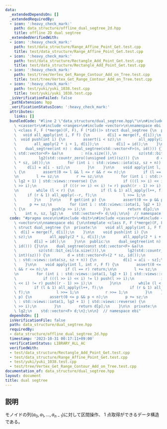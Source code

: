 ```yaml
---
data:
  _extendedDependsOn: []
  _extendedRequiredBy:
  - icon: ':heavy_check_mark:'
    path: data_structure/offline_dual_segtree_2d.hpp
    title: offline 2D dual segtree
  _extendedVerifiedWith:
  - icon: ':heavy_check_mark:'
    path: test/data_structure/Range_Affine_Point_Get.test.cpp
    title: test/data_structure/Range_Affine_Point_Get.test.cpp
  - icon: ':heavy_check_mark:'
    path: test/data_structure/Rectangle_Add_Point_Get.test.cpp
    title: test/data_structure/Rectangle_Add_Point_Get.test.cpp
  - icon: ':heavy_check_mark:'
    path: test/tree/Vertex_Get_Range_Contour_Add_on_Tree.test.cpp
    title: test/tree/Vertex_Get_Range_Contour_Add_on_Tree.test.cpp
  - icon: ':heavy_check_mark:'
    path: test/yuki/yuki_1038.test.cpp
    title: test/yuki/yuki_1038.test.cpp
  _isVerificationFailed: false
  _pathExtension: hpp
  _verificationStatusIcon: ':heavy_check_mark:'
  attributes:
    links: []
  bundledCode: "#line 2 \"data_structure/dual_segtree.hpp\"\n\n#include <bit>\n#include\
    \ <cassert>\n#include <ranges>\n#include <vector>\n\nnamespace ebi {\n\ntemplate\
    \ <class F, F (*merge)(F, F), F (*id)()> struct dual_segtree {\n  private:\n \
    \   void all_apply(int i, F f) {\n        d[i] = merge(f, d[i]);\n    }\n\n  \
    \  void push(int i) {\n        assert(i < sz);\n        all_apply(2 * i, d[i]);\n\
    \        all_apply(2 * i + 1, d[i]);\n        d[i] = id();\n    }\n\n  public:\n\
    \    dual_segtree(int n) : dual_segtree(std::vector<F>(n, id())) {}\n\n    dual_segtree(const\
    \ std::vector<F> &a)\n        : n(a.size()),\n          sz(std::bit_ceil(a.size())),\n\
    \          lg2(std::countr_zero((unsigned int)(sz))) {\n        d = std::vector<F>(2\
    \ * sz, id());\n        for (int i : std::views::iota(sz, sz + n)) {\n       \
    \     d[i] = a[i - sz];\n        }\n    }\n\n    void apply(int l, int r, F f)\
    \ {\n        assert(0 <= l && l <= r && r <= n);\n        if (l == r) return;\n\
    \n        l += sz;\n        r += sz;\n\n        for (int i : std::views::iota(1,\
    \ lg2 + 1) | std::views::reverse) {\n            if (((l >> i) << i) != l) push(l\
    \ >> i);\n            if (((r >> i) << i) != r) push((r - 1) >> i);\n        }\n\
    \n        while (l < r) {\n            if (l & 1) all_apply(l++, f);\n       \
    \     if (r & 1) all_apply(--r, f);\n            l >>= 1;\n            r >>= 1;\n\
    \        }\n    }\n\n    F get(int p) {\n        assert(0 <= p && p < n);\n  \
    \      p += sz;\n        for (int i : std::views::iota(1, lg2 + 1) | std::views::reverse)\
    \ {\n            push(p >> i);\n        }\n        return d[p];\n    }\n\n  private:\n\
    \    int n, sz, lg2;\n    std::vector<F> d;\n};\n\n}  // namespace ebi\n"
  code: "#pragma once\n\n#include <bit>\n#include <cassert>\n#include <ranges>\n#include\
    \ <vector>\n\nnamespace ebi {\n\ntemplate <class F, F (*merge)(F, F), F (*id)()>\
    \ struct dual_segtree {\n  private:\n    void all_apply(int i, F f) {\n      \
    \  d[i] = merge(f, d[i]);\n    }\n\n    void push(int i) {\n        assert(i <\
    \ sz);\n        all_apply(2 * i, d[i]);\n        all_apply(2 * i + 1, d[i]);\n\
    \        d[i] = id();\n    }\n\n  public:\n    dual_segtree(int n) : dual_segtree(std::vector<F>(n,\
    \ id())) {}\n\n    dual_segtree(const std::vector<F> &a)\n        : n(a.size()),\n\
    \          sz(std::bit_ceil(a.size())),\n          lg2(std::countr_zero((unsigned\
    \ int)(sz))) {\n        d = std::vector<F>(2 * sz, id());\n        for (int i\
    \ : std::views::iota(sz, sz + n)) {\n            d[i] = a[i - sz];\n        }\n\
    \    }\n\n    void apply(int l, int r, F f) {\n        assert(0 <= l && l <= r\
    \ && r <= n);\n        if (l == r) return;\n\n        l += sz;\n        r += sz;\n\
    \n        for (int i : std::views::iota(1, lg2 + 1) | std::views::reverse) {\n\
    \            if (((l >> i) << i) != l) push(l >> i);\n            if (((r >> i)\
    \ << i) != r) push((r - 1) >> i);\n        }\n\n        while (l < r) {\n    \
    \        if (l & 1) all_apply(l++, f);\n            if (r & 1) all_apply(--r,\
    \ f);\n            l >>= 1;\n            r >>= 1;\n        }\n    }\n\n    F get(int\
    \ p) {\n        assert(0 <= p && p < n);\n        p += sz;\n        for (int i\
    \ : std::views::iota(1, lg2 + 1) | std::views::reverse) {\n            push(p\
    \ >> i);\n        }\n        return d[p];\n    }\n\n  private:\n    int n, sz,\
    \ lg2;\n    std::vector<F> d;\n};\n\n}  // namespace ebi"
  dependsOn: []
  isVerificationFile: false
  path: data_structure/dual_segtree.hpp
  requiredBy:
  - data_structure/offline_dual_segtree_2d.hpp
  timestamp: '2023-10-31 00:17:11+09:00'
  verificationStatus: LIBRARY_ALL_AC
  verifiedWith:
  - test/data_structure/Rectangle_Add_Point_Get.test.cpp
  - test/data_structure/Range_Affine_Point_Get.test.cpp
  - test/yuki/yuki_1038.test.cpp
  - test/tree/Vertex_Get_Range_Contour_Add_on_Tree.test.cpp
documentation_of: data_structure/dual_segtree.hpp
layout: document
title: dual segtree
---
```


## 説明

モノイドの列$(a_0,a_1,\dots,a_{n-1})$に対して区間操作、 $1$ 点取得ができるデータ構造である。